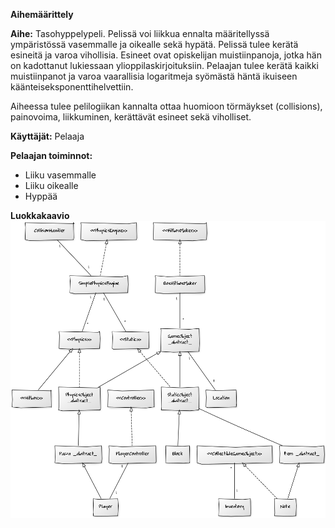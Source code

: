 **Aihemäärittely**

**Aihe:**
  Tasohyppelypeli. Pelissä voi liikkua ennalta määritellyssä ympäristössä vasemmalle ja oikealle sekä hypätä. Pelissä tulee kerätä
  esineitä ja varoa vihollisia. Esineet ovat opiskelijan muistiinpanoja, jotka hän on kadottanut lukiessaan ylioppilaskirjoituksiin.
  Pelaajan tulee kerätä kaikki muistiinpanot ja varoa vaarallisia logaritmeja syömästä häntä ikuiseen käänteiseksponenttihelvettiin.
  
  Aiheessa tulee pelilogiikan kannalta ottaa huomioon törmäykset (collisions), painovoima, liikkuminen, kerättävät esineet sekä viholliset.
  

**Käyttäjät:** Pelaaja

**Pelaajan toiminnot:** 
  * Liiku vasemmalle
  * Liiku oikealle
  * Hyppää

**Luokkakaavio**
![](luokkakaavio.png)
